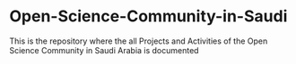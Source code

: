 # Open-Science-Community-in-Saudi
This is the repository where the all Projects and Activities of the Open Science Community in Saudi Arabia is documented
